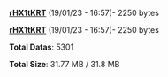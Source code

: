 [**rHX1tKRT**](/data/rHX1tKRT.txt) (19/01/23 - 16:57)- 2250 bytes

[**rHX1tKRT**](/data/rHX1tKRT.txt) (19/01/23 - 16:57)- 2250 bytes

**Total Datas**: 5301

**Total Size**: 31.77 MB / 31.8 MB
